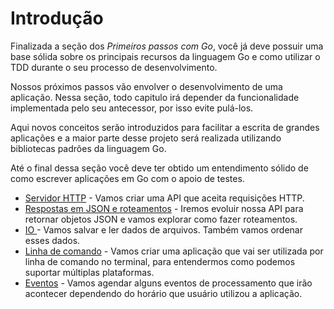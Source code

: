 # Introdução

Finalizada a seção dos _Primeiros passos com Go_, você já deve possuir uma base sólida sobre os principais recursos da linguagem Go e como utilizar o TDD durante o seu processo de desenvolvimento.

Nossos próximos passos vão envolver o desenvolvimento de uma aplicação. Nessa seção, todo capitulo irá depender da funcionalidade implementada pelo seu antecessor, por isso evite pulá-los.

Aqui novos conceitos serão introduzidos para facilitar a escrita de grandes aplicações e a maior parte desse projeto será realizada utilizando bibliotecas padrões da linguagem Go.

Até o final dessa seção você deve ter obtido um entendimento sólido de como escrever aplicações em Go com o apoio de testes.

* [Servidor HTTP](servidor-http/servidor-http.md) - Vamos criar uma API que aceita requisições HTTP.
* [Respostas em JSON e roteamentos](json.md) - Iremos evoluir nossa API para retornar objetos JSON e vamos explorar como fazer roteamentos.
* [IO ](io.md) - Vamos salvar e ler dados de arquivos. Também vamos ordenar esses dados.
* [Linha de comando](linha-de-comando.md) - Vamos criar uma aplicação que vai ser utilizada por linha de comando no terminal, para entendermos como podemos suportar múltiplas plataformas.
* [Eventos](time.md) - Vamos agendar alguns eventos de processamento que irão acontecer dependendo do horário que usuário utilizou a aplicação.
